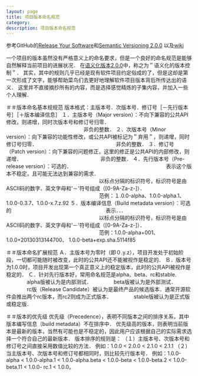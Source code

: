 ```yaml
---
layout: page
title: 项目版本命名规范
category: 
description: 项目版本命名规范
---
```


参考GitHub的[Release Your Software](https://github.com/blog/1547-release-your-software)和[Semantic Versioning 2.0.0](http://semver.org/)
以及[wiki](http://zh.wikipedia.org/wiki/%E8%BB%9F%E4%BB%B6%E7%89%88%E6%9C%AC%E9%80%B1%E6%9C%9F)

一个项目的版本虽然没有严格意义上的命名要求，但是一个良好的命名规范是能够自然解释当前项目的进展状况．
在[语义化版本2.0.0](http://semver.org/lang/zh-CN/)中，称之为＂语义化的版本控制＂．
其实，其中的规则几乎已经是现有软件项目约定俗成的了，但是这却是第一次形成了文字，能够帮助菜鸟们去更好地理解软件项目版本背后所传达出的语义．
这里并不直接摘抄所有的内容，而是选择感觉精炼的子集内容，并加入一些个人理解．

＃＃版本命名基本规规范
版本格式：主版本号．次版本号．修订号［－先行版本号］［＋版本编译信息］
１．主版本号（Major version）：不向下兼容的公共API修改，则递增，同时次版本号和修订号归零．
　　　　　　　　　　　　　　　非负的整数．
２．次版本号（Minor version）：向下兼容的功能性修改，或公共API被标记为＂弃用＂，则递增，同时修订号归零．
　　　　　　　　　　　　　　　非负的整数．
３．修订号（Patch version）：向下兼容的问题修正，这里的修正是公共API的内部修改，则递增．
　　　　　　　　　　　　　　　非负的整数．
４．先行版本号（Pre-release version）：可选的．
　　　　　　　　　　　　　　　　　　表示这个版本不稳定，且可能无法达到兼容的需求．
　　　　　　　　　　　　　　　　　　以标点分隔的标识符号，标识符号是由ASCII码的数字、英文字母和'－'符号组成（[0-9A-Za-z-]）．
　　　　　　　　　　　　　　　　　　范例：１.0​​.0-alpha、1.0.0-alpha.1、 1.0.0-0.3.7、1.0.0-x.7.z.92
５．版本编译信息（Build metadata version）：可选的
　　　　　　　　　　　　　　　　　　表示．．．
　　　　　　　　　　　　　　　　　　以标点分隔的标识符号，标识符号是由ASCII码的数字、英文字母和'－'符号组成（[0-9A-Za-z-]）．
　　　　　　　　　　　　　　　　　　范例：1.0.0-alpha+001、1.0.0+20130313144700、 1.0.0-beta+exp.sha.5114f85


＃＃版本命名扩展规范
Ａ．主版本号为零时（即０.y.z），项目开发处于初始阶段，一切都可能随时被改变，此时的公共API还不能被视作是稳定的．
Ｂ．版本号为1.0.0时，项目开发出现第一个真正意义上的稳定版本，此时的公共API被视作是稳定的．
Ｃ．针对先行版本好，常用命名规范是alpha、beta、rc和stable.
　　　　alpha版被认为是内部测试．
　　　　beta版被认为是外部测试．
　　　　rc版（Release Candidate）被认为是最终产品的候选版本．通常开源软件会推出两个rc版本，而rc2则成为正式版本．
　　　　stable版被认为是正式版或稳定版．

＃＃版本的优先级
优先级（Precedence），表明不同版本之间的排序关系，其中版本编写信息（build metadata）不在排序中．
优先级高的版本，则表明当前版本是最新的版本，当然有可能也是不稳定的，因此用户应该根据自己的实际需求选择一个符合自己的最新版本．
版本排序的规则是：
（１）主版本号、次版本号和修订号之间直接采用数值比较的方法．
例如：1.0.0 < 2.0.0 < 2.1.0 < 2.1.1
（２）当主版本号、次版本号和修订号都相同时，则比较先行版本号．
例如：1.0.0-alpha < 1.0.0-alpha.1 < 1.0.0-alpha.beta < 1.0.0-beta < 1.0.0-beta.2 < 1.0.0-beta.11 < 1.0.0- rc.1 < 1.0.0。